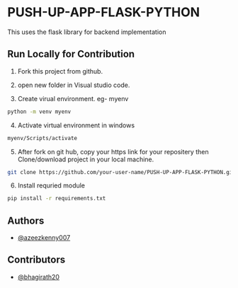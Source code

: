 # PUSH-UP-APP-FLASK-PYTHON

This uses the flask library for backend implementation



## Run Locally for Contribution

1. Fork this project from github.

2. open new folder in Visual studio code.

3. Create virual environment. eg- myenv

```bash
python -m venv myenv
```
4. Activate virtual environment in windows

```bash
myenv/Scripts/activate
```
5. After fork on git hub, copy your https link for your repositery then Clone/download project in your local machine.

```bash
git clone https://github.com/your-user-name/PUSH-UP-APP-FLASK-PYTHON.git
```

6. Install requried module

```bash
pip install -r requirements.txt
```

    
## Authors

- [@azeezkenny007](https://github.com/azeezkenny007)

## Contributors

- [@bhagirath20](https://www.github.com/bhagirath20)
